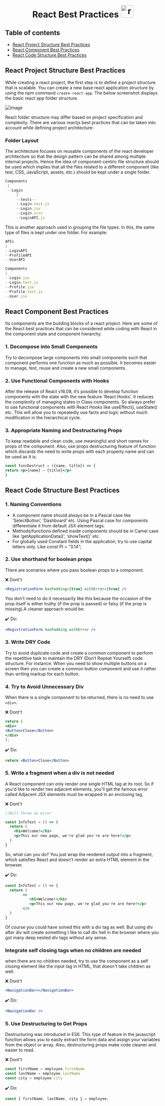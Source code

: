 <h1 align="center">React Best Practices <a href="https://reactnative.dev/" target="_blank" rel="noreferrer">
    <img
      src="https://reactnative.dev/img/header_logo.svg"
      alt="reactnative"
      width="40"
      height="40"
    />
  </a>
  </h1>
  
 ## Table of contents
* [React Project Structure Best Practices](#react-project-structure-best-practices)
* [React Component Best Practices](#react-component-best-practices)
* [React Code Structure Best Practices](#react-code-structure-best-practices)

 ## React Project Structure Best Practices
 While creating a react project, the first step is to define a project structure that is scalable. You can create a new base react application structure by using the npm command `create-react-app`. The below screenshot displays the basic react app folder structure.

  ![image](https://user-images.githubusercontent.com/63429054/205446786-1083bf72-973a-4d3b-8e74-b61555fa119c.png)

   <p> React folder structure may differ based on project specification and complexity. There are various reactjs best practices that can be taken into account while defining project architecture: </p>
   
   ### Folder Layout
   The architecture focuses on reusable components of the react developer architecture so that the design pattern can be shared among multiple internal projects. Hence the idea of component-centric file structure should be used which implies that all the files related to a different component (like test, CSS, JavaScript, assets, etc.) should be kept under a single folder.
   ```jsx
   Components
	|
	--Login
		|
		--tests--
		--Login.test.js
		--Login.jsx
		--Login.scss
		--LoginAPI.js
   ```
  This is another approach used in grouping the file types. In this, the same type of files is kept under one folder. For example:
  ```jsx
  APIs
  |	
  --LoginAPI
  --ProfileAPI
  --UserAPI

Components
  |	 
  --Login.jsx
  --Login.test.js
  --Profile.jsx
  --Profile.test.js
  --User.jsx
  ```
  ## React Component Best Practices
  Its components are the building blocks of a react project. Here are some of the React best practices that can be considered while coding with React in the component state and component hierarchy.
  
  ### 1. Decompose into Small Components

  Try to decompose large components into small components such that component performs one function as much as possible. It becomes easier to manage, test, reuse and create a new small components.
  
  ### 2. Use Functional Components with Hooks

After the release of React v16.08, it’s possible to develop function components with the state with the new feature ‘React Hooks’. It reduces the complexity of managing states in Class components. So always prefer to use functional components with React Hooks like useEffect(), useState() etc. This will allow you to repeatedly use facts and logic without much modification in the hierarchical cycle.
### 3. Appropriate Naming and Destructuring Props

To keep readable and clean code, use meaningful and short names for props of the component. Also, use props destructuring feature of function which discards the need to write props with each property name and can be used as it is.

```jsx
const funcDestruct = ({name, title}) => {
return <p>{name} – {title}</p>
}
```

## React Code Structure Best Practices

### 1. Naming Conventions
 - A component name should always be in a Pascal case like ‘SelectButton’, ’Dashboard’ etc. Using Pascal case for components differentiate it from default JSX element tags.
 - Methods/functions defined inside components should be in Camel case like ‘getApplicationData()’, ‘showText()’ etc.
 - For globally used Constant fields in the application, try to use capital letters only. Like const PI = “3.14”;

### 2. Use shorthand for boolean props
There are scenarios where you pass boolean props to a component.

❌ Dont't
```jsx
<RegistrationForm hasPadding={true} withError={true} />
```
You don't need to do it necessarily like this because the occasion of the prop itself is either truthy (if the prop is passed) or falsy (if the prop is missing).A cleaner approach would be:

✔️ Do:
```jsx
<RegistrationForm hasPadding withError />
```

### 3. Write DRY Code

Try to avoid duplicate code and create a common component to perform the repetitive task to maintain the DRY (Don’t Repeat Yourself) code structure.
For instance: When you need to show multiple buttons on a screen then you can create a common button component and use it rather than writing markup for each button.

### 4. Try to Avoid Unnecessary Div
When there is a single component to be returned, there is no need to use `<div>`. 

❌ Dont't
```jsx
return (
<div>
<Button>Close</Button>
</div>
);
```

✔️ Do:
```jsx
return <Button>Close</Button>
```
### 5. Write a fragment when a div is not needed
A React component can only render one single HTML tag at its root. So if you'd like to render two adjacent elements, you'll get the famous error called Adjacent JSX elements must be wrapped in an enclosing tag. 

❌ Dont't
```jsx 
//Will throw an error

const InfoText = () => {
  return (
    <h1>Welcome!</h1>
    <p>This our new page, we're glad you're are here!</p>
  )
}
```
So, what can you do? You just wrap the rendered output into a fragment, which satisfies React and doesn't render an extra HTML element in the browser. 
	
✔️ Do:
```jsx	
const InfoText = () => {
  return (
        <>
      	   <h1>Welcome!</h1>
      	   <p>This our new page, we're glad you're are here!</p>
    	</>
  )
}
```
Of course you could have solved this with a div tag as well. But using div after div will create something I like to call div hell in the browser where you got many deep nested div tags without any sense.

### Integrate self closing tags when no children are needed
when there are no children needed, try to use the component as a self closing element like the input tag in HTML, that doesn't take children as well.

❌ Dont't
```jsx 
<NavigationBar></NavigationBar>
```

✔️ Do:
```jsx	
<NavigationBar />
```

### 5. Use Destructuring to Get Props

Destructuring was introduced in ES6. This type of feature in the javascript function allows you to easily extract the form data and assign your variables from the object or array. Also, destructuring props make code cleaner and easier to read.

❌ Dont't
```jsx 
const firstName = employee.firstName
const lastName = employee.lastName
const city = employee.city
```
	
✔️ Do:
```jsx	
const { firstName, lastName, city } = employee;
```
